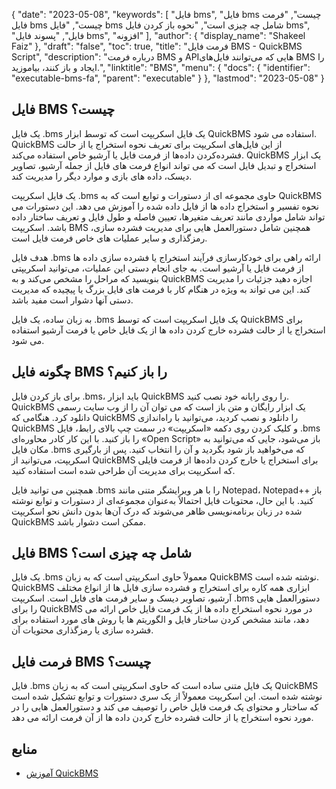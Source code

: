 {
  "date": "2023-05-08",
  "keywords": [
"فایل bms",
"فایل bms چیست",
"فرمت فایل bms چیست",
"فایل bms شامل چه چیزی است",
"نحوه باز کردن فایل bms",
"فایل",
"پسوند فایل bms",
"افزونه"
],
  "author": {
    "display_name": "Shakeel Faiz"
},
  "draft": "false",
  "toc": true,
  "title": "فرمت فایل BMS - QuickBMS Script",
  "description": "درباره فرمت BMS و APIهایی که می‌توانند فایل‌های BMS را ایجاد و باز کنند، بیاموزید.",
  "linktitle": "BMS",
  "menu": {
    "docs": {
      "identifier": "executable-bms-fa",
      "parent": "executable"
}
},
  "lastmod": "2023-05-08"
}

## فایل BMS چیست؟

یک فایل .bms یک فایل اسکریپت است که توسط ابزار QuickBMS استفاده می شود. QuickBMS از این فایل‌های اسکریپت برای تعریف نحوه استخراج یا از حالت فشرده‌کردن داده‌ها از فرمت فایل یا آرشیو خاص استفاده می‌کند. QuickBMS یک ابزار استخراج و تبدیل فایل است که می تواند انواع فرمت های فایل از جمله آرشیو، تصاویر دیسک، داده های بازی و موارد دیگر را مدیریت کند.

یک فایل اسکریپت .bms حاوی مجموعه ای از دستورات و توابع است که به QuickBMS نحوه تفسیر و استخراج داده ها از فایل داده شده را آموزش می دهد. این دستورات می تواند شامل مواردی مانند تعریف متغیرها، تعیین فاصله و طول فایل و تعریف ساختار داده باشد. اسکریپت BMS همچنین شامل دستورالعمل هایی برای مدیریت فشرده سازی، رمزگذاری و سایر عملیات های خاص فرمت فایل است.

هدف فایل .bms ارائه راهی برای خودکارسازی فرآیند استخراج یا فشرده سازی داده ها از فرمت فایل یا آرشیو است. به جای انجام دستی این عملیات، می‌توانید اسکریپتی بنویسید که مراحل را مشخص می‌کند و به QuickBMS اجازه دهید جزئیات را مدیریت کند. این می تواند به ویژه در هنگام کار با فرمت های فایل بزرگ یا پیچیده که مدیریت دستی آنها دشوار است مفید باشد.

به زبان ساده، یک فایل .bms یک فایل اسکریپت است که توسط QuickBMS برای استخراج یا از حالت فشرده خارج کردن داده ها از یک فایل خاص یا فرمت آرشیو استفاده می شود.

## چگونه فایل BMS را باز کنیم؟

برای باز کردن فایل .bms، باید ابزار QuickBMS را روی رایانه خود نصب کنید. QuickBMS یک ابزار رایگان و متن باز است که می توان آن را از وب سایت رسمی دانلود کرد. هنگامی که QuickBMS را دانلود و نصب کردید، می‌توانید با راه‌اندازی QuickBMS و کلیک کردن روی دکمه «اسکریپت» در سمت چپ بالای رابط، فایل .bms را باز کنید. با این کار کادر محاوره‌ای «Open Script» باز می‌شود، جایی که می‌توانید به مکان فایل .bms که می‌خواهید باز شود بگردید و آن را انتخاب کنید. پس از بارگیری اسکریپت، می‌توانید از QuickBMS برای استخراج یا خارج کردن داده‌ها از فرمت فایلی که اسکریپت برای مدیریت آن طراحی شده است استفاده کنید.

همچنین می توانید فایل .bms را با هر ویرایشگر متنی مانند Notepad، Notepad++ باز کنید. با این حال، محتویات فایل احتمالاً به‌عنوان مجموعه‌ای از دستورات و توابع نوشته شده در زبان برنامه‌نویسی ظاهر می‌شوند که درک آن‌ها بدون دانش نحو اسکریپت QuickBMS ممکن است دشوار باشد.

## فایل BMS شامل چه چیزی است؟

یک فایل .bms معمولاً حاوی اسکریپتی است که به زبان QuickBMS نوشته شده است. QuickBMS ابزاری همه کاره برای استخراج و فشرده سازی فایل ها از انواع مختلف آرشیو، تصاویر دیسک و سایر فرمت های فایل است. اسکریپت .bms دستورالعمل هایی را برای QuickBMS در مورد نحوه استخراج داده ها از یک فرمت فایل خاص ارائه می دهد، مانند مشخص کردن ساختار فایل و الگوریتم ها یا روش های مورد استفاده برای فشرده سازی یا رمزگذاری محتویات آن.

## فرمت فایل BMS چیست؟

فایل .bms یک فایل متنی ساده است که حاوی اسکریپتی است که به زبان QuickBMS نوشته شده است. این اسکریپت معمولاً از یک سری دستورات و توابع تشکیل شده است که ساختار و محتوای یک فرمت فایل خاص را توصیف می کند و دستورالعمل هایی را در مورد نحوه استخراج یا از حالت فشرده خارج کردن داده ها از آن فرمت ارائه می دهد.

## منابع
* [آموزش QuickBMS](https://nexus-mods.github.io/vortex-api/2020/10/04/QuickBMS-tutorial.html)


